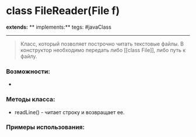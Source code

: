 # class FileReader(File f)
**extends:** 
** implements:** 
tegs: #javaClass

---

>Класс, который позволяет построчно читать текстовые файлы. В конструктор необходимо передать либо [[class File]], либо путь к файлу.

### Возможности:
- 
### Методы класса:
- readLine() - читает строку и возвращает ее.

### Примеры использования:
